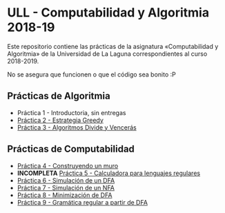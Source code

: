 # ULL - Computabilidad y Algoritmia 2018-19

Este repositorio contiene las prácticas de la asignatura «Computabilidad y Algoritmia» de la Universidad de La Laguna correspondientes al curso 2018-2019.

No se asegura que funcionen o que el código sea bonito :P

## Prácticas de Algoritmia

* Práctica 1 - Introductoria, sin entregas
* [Práctica 2 - Estrategia Greedy](PRACTICA%202%20-%20ESTRATEGIA%20GREEDY)
* [Práctica 3 - Algoritmos Divide y Vencerás](PRACTICA%203%20-%20ALGORITMO%20DIVIDE%20Y%20VENCERAS)

## Prácticas de Computabilidad

* [Práctica 4 - Construyendo un muro](PRACTICA%204%20-%20CONSTRUYENDO%20UN%20MURO)
* **INCOMPLETA** [Práctica 5 - Calculadora para lenguajes regulares](PRACTICA%205%20-%20CALCULADORA%20PARA%20LENGUAJES%20REGULARES)
* [Práctica 6 - Simulación de un DFA](PRACTICA%206%20-%20SIMULACION%20DFA)
* [Práctica 7 - Simulación de un NFA](PRACTICA%207%20-%20SIMULACION%20NFA)
* [Práctica 8 - Minimización de DFA](PRACTICA%208%20-%20MINIMIZACION%20DE%20DFA)
* [Práctica 9 - Gramática regular a partir de DFA](PRACTICA%209%20-%20GRAMATICA%20REGULAR%20A%20PARTIR%20DE%20DFA)